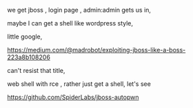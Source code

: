 we get jboss , login page , admin:admin gets us in, 

maybe I can get a shell like wordpress style, 

little google,

https://medium.com/@madrobot/exploiting-jboss-like-a-boss-223a8b108206

can't resist that title,

web shell with rce , rather just get a shell, let's see

https://github.com/SpiderLabs/jboss-autopwn



